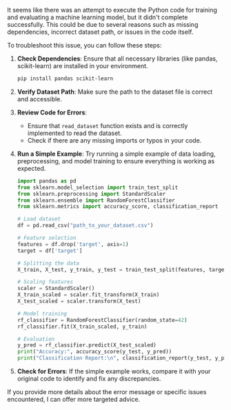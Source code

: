 It seems like there was an attempt to execute the Python code for training and evaluating a machine learning model, but it didn't complete successfully. This could be due to several reasons such as missing dependencies, incorrect dataset path, or issues in the code itself.

To troubleshoot this issue, you can follow these steps:

1. **Check Dependencies**: Ensure that all necessary libraries (like pandas, scikit-learn) are installed in your environment.
   ```bash
   pip install pandas scikit-learn
   ```

2. **Verify Dataset Path**: Make sure the path to the dataset file is correct and accessible.

3. **Review Code for Errors**:
   - Ensure that `read_dataset` function exists and is correctly implemented to read the dataset.
   - Check if there are any missing imports or typos in your code.

4. **Run a Simple Example**: Try running a simple example of data loading, preprocessing, and model training to ensure everything is working as expected.
   ```python
   import pandas as pd
   from sklearn.model_selection import train_test_split
   from sklearn.preprocessing import StandardScaler
   from sklearn.ensemble import RandomForestClassifier
   from sklearn.metrics import accuracy_score, classification_report

   # Load dataset
   df = pd.read_csv("path_to_your_dataset.csv")

   # Feature selection
   features = df.drop('target', axis=1)
   target = df['target']

   # Splitting the data
   X_train, X_test, y_train, y_test = train_test_split(features, target, test_size=0.2, random_state=42)

   # Scaling features
   scaler = StandardScaler()
   X_train_scaled = scaler.fit_transform(X_train)
   X_test_scaled = scaler.transform(X_test)

   # Model training
   rf_classifier = RandomForestClassifier(random_state=42)
   rf_classifier.fit(X_train_scaled, y_train)

   # Evaluation
   y_pred = rf_classifier.predict(X_test_scaled)
   print("Accuracy:", accuracy_score(y_test, y_pred))
   print("Classification Report:\n", classification_report(y_test, y_pred))
   ```

5. **Check for Errors**: If the simple example works, compare it with your original code to identify and fix any discrepancies.

If you provide more details about the error message or specific issues encountered, I can offer more targeted advice.

